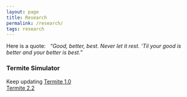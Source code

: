 ```yaml
---
layout: page
title: Research
permalink: /research/
tags: research
---
```

Here is a quote:   
*“Good, better, best. Never let it rest. ‘Til your good is better and your better is best.”* 

### Termite Simulator  
Keep updating
[Termite 1.0](http://www4.ncsu.edu/~ldong7/project_ter/index.html)  
[Termite 2.2](http://www4.ncsu.edu/~ldong7/Termite2.2/index.html)  
